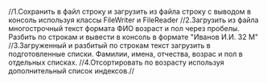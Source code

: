 //1.Сохранить в файл строку и загрузить из файла строку с выводом в консоль используя классы FileWriter и FileReader
//2.Загрузить из файла многострочный текст формата ФИО возраст и пол через пробелы. Разбить по строкам и вывести в консоль в формате "Иванов И.И. 32 М"
//3.Загруженный и разбитый по строкам текст загрузить в подготовленные списки. Фамилии, имена, отчества, возрас и пол в отдельных списках.
//4.Отсортировать по возрасту используя дополнительный список индексов.//
